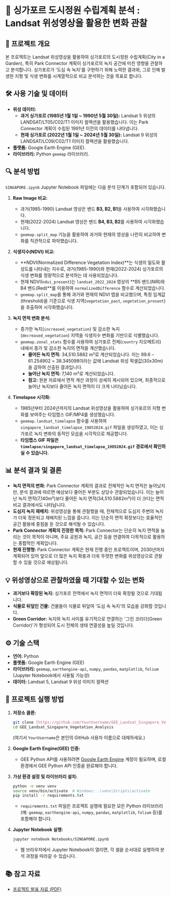 # 🌳 싱가포르 도시정원 수립계획 분석 : Landsat 위성영상을 활용한 변화 관찰

## 🚀 프로젝트 개요

본 프로젝트는 Landsat 위성영상을 활용하여 싱가포르의 도시정원 수립계획(City in a Garden), 특히 Park Connector 계획이 싱가포르의 녹지 공간에 미친 영향을 관찰하고 분석합니다. 싱가포르가 '도심 속 녹지'를 구현하기 위해 노력한 결과와, 그로 인해 발생한 지형 및 식생 변화를 시계열적으로 비교 분석하는 것을 목표로 합니다.

## 🛠️ 사용 기술 및 데이터

* **위성 데이터:**
    * **과거 싱가포르 (1985년 1월 1일 ~ 1990년 5월 30일):** Landsat 5 위성의 LANDSAT/LT05/C02/T1 이미지 컬렉션을 활용했습니다. 이는 Park Connector 계획이 수립된 1991년 이전의 데이터를 나타냅니다.
    * **현재 싱가포르 (2022년 1월 1일 ~ 2024년 5월 30일):** Landsat 9 위성의 LANDSAT/LC09/C02/T1 이미지 컬렉션을 활용했습니다.
* **플랫폼:** Google Earth Engine (GEE).
* **라이브러리:** Python `geemap` 라이브러리.

## 🔍 분석 방법

`SINGAPORE.ipynb` Jupyter Notebook 파일에는 다음 분석 단계가 포함되어 있습니다.

1.  **Raw Image 비교:**
    * 과거(1985-1990) Landsat 영상은 밴드 **B3, B2, B1**을 사용하여 시각화했습니다.
    * 현재(2022-2024) Landsat 영상은 밴드 **B4, B3, B2**를 사용하여 시각화했습니다.
    * `geemap.split_map` 기능을 활용하여 과거와 현재의 영상을 나란히 비교하여 변화를 직관적으로 파악했습니다.

2.  **식생지수(NDVI) 비교:**
    * **NDVI(Normalized Difference Vegetation Index)**는 식생의 밀도와 활성도를 나타내는 지수로, 과거(1985-1990)와 현재(2022-2024) 싱가포르의 식생 변화를 정량적으로 분석하는 데 사용되었습니다.
    * 현재 NDVI(`ndvi_present`)는 `landsat_2022_2024` 영상의 **B5 밴드(NIR)와 B4 밴드(Red)**를 이용하여 `normalizedDifference` 함수로 계산되었습니다.
    * `geemap.split_map`을 통해 과거와 현재의 NDVI 맵을 비교했으며, 특정 임계값(threshold)을 기준으로 식생 지역(`vegetation_past`, `vegetation_present`)을 추출하여 시각화했습니다.

3.  **녹지 면적 변화 분석:**
    * 증가한 녹지(`increased_vegetation`) 및 감소한 녹지(`decreased_vegetation`) 지역을 식생지수 변화를 기반으로 식별했습니다.
    * `geemap.zonal_stats` 함수를 사용하여 싱가포르 전체(`country` 지오메트리) 내에서 증가 및 감소한 녹지의 면적을 계산했습니다.
        * **줄어든 녹지 면적:** 34,510.5882 m²로 계산되었습니다. 이는 99.6 – 61.254902 = 38.345098이라는 값에 Landsat 위성 픽셀값(30x30m)을 곱하여 산출된 결과입니다.
        * **늘어난 녹지 면적:** 7,140 m²로 계산되었습니다.
        * **참고:** 원본 자료에서 면적 계산 과정이 상세히 제시되어 있으며, 최종적으로 늘어난 녹지보다 줄어든 녹지 면적이 더 크게 나타났습니다.

4.  **Timelapse 시각화:**
    * 1985년부터 2024년까지의 Landsat 위성영상을 활용하여 싱가포르의 지형 변화를 보여주는 타임랩스 GIF/MP4를 생성했습니다.
    * `geemap.landsat_timelapse` 함수를 사용하여 `singapore_landsat_timelapse_19852024.gif` 파일을 생성하였고, 이는 싱가포르 녹지 변화의 동적인 모습을 시각적으로 제공합니다.
    * **타임랩스 GIF 파일은 `timelapse/singapore_landsat_timelapse_19852024.gif` 경로에서 확인하실 수 있습니다.**

## 📊 분석 결과 및 결론

* **녹지 면적의 변화:** Park Connector 계획의 결과로 전체적인 녹지 면적은 늘어났지만, 분석 결과에 따르면 예상보다 줄어든 부분도 상당수 관찰되었습니다. 이는 늘어난 녹지 면적(7,140m²)보다 줄어든 녹지 면적(34,510.5882m²)이 더 크다는 면적 비교 결과에서도 나타납니다.
* **도심지 녹지 재배치:** 위성영상을 통해 관찰했을 때, 전체적으로 도심지 주변의 녹지가 더욱 정돈되고 재배치된 느낌을 줍니다. 이는 단순히 면적 확장보다는 효율적인 공간 활용에 중점을 둔 것으로 해석될 수 있습니다.
* **Park Connector 계획의 진정한 목적:** Park Connector는 단순히 녹지 면적을 늘리는 것이 목적이 아니며, 주요 공원과 녹지, 공간 등을 연결하여 다목적으로 활용하는 종합적인 계획입니다.
* **현재 진행형:** Park Connector 계획은 현재 진행 중인 프로젝트이며, 2030년까지 계획되어 있어 앞으로 더 많은 녹지 확충과 더욱 뚜렷한 변화를 위성영상으로 관찰할 수 있을 것으로 예상됩니다.

## 💡 위성영상으로 관찰하였을 때 기대할 수 있는 변화

* **과거보다 확장된 녹지:** 싱가포르 전역에서 녹지 면적이 더욱 확장될 것으로 기대됩니다.
* **식물로 뒤덮인 건물:** 건물들이 식물로 뒤덮여 '도심 속 녹지'의 모습을 강화할 것입니다.
* **Green Corridor:** 녹지와 녹지 사이를 유기적으로 연결하는 '그린 코리더(Green Corridor)'가 형성되어 도시 전체의 생태 연결성을 높일 것입니다.

## ⚙️ 기술 스택

* **언어:** Python
* **플랫폼:** Google Earth Engine (GEE)
* **라이브러리:** `geemap`, `earthengine-api`, `numpy`, `pandas`, `matplotlib`, `folium` (Jupyter Notebook에서 사용될 가능성)
* **데이터:** Landsat 5, Landsat 9 위성 이미지 컬렉션

## 🚀 프로젝트 실행 방법

1.  **저장소 클론:**
    ```bash
    git clone [https://github.com/YourUsername/GEE_Landsat_Singapore_Vegetation_Analysis.git](https://github.com/YourUsername/GEE_Landsat_Singapore_Vegetation_Analysis.git)
    cd GEE_Landsat_Singapore_Vegetation_Analysis
    ```
    (여기서 `YourUsername`은 본인의 GitHub 사용자 이름으로 대체하세요.)

2.  **Google Earth Engine(GEE) 인증:**
    * GEE Python API를 사용하려면 [Google Earth Engine](https://earthengine.google.com/) 계정이 필요하며, 로컬 환경에서 GEE Python API 인증을 완료해야 합니다.

3.  **가상 환경 설정 및 라이브러리 설치:**
    ```bash
    python -m venv venv
    source venv/bin/activate  # Windows: .\venv\Scripts\activate
    pip install -r requirements.txt
    ```
    * `requirements.txt` 파일은 프로젝트 실행에 필요한 모든 Python 라이브러리(예: `geemap`, `earthengine-api`, `numpy`, `pandas`, `matplotlib`, `folium` 등)를 포함해야 합니다.

4.  **Jupyter Notebook 실행:**
    ```bash
    jupyter notebook Notebooks/SINGAPORE.ipynb
    ```
    * 웹 브라우저에서 Jupyter Notebook이 열리면, 각 셀을 순서대로 실행하여 분석 과정을 따라갈 수 있습니다.

## 📚 참고 자료

* [프로젝트 발표 자료 (PDF)](./docs/singapore_landsat.pdf) 
